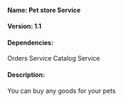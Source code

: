 #### Name: Pet store Service
#### Version: 1.1
#### Dependencies:
Orders Service
Catalog Service
#### Description:
You can buy any goods for your pets

